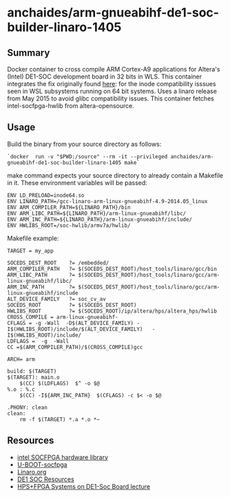 # anchaides/arm-gnueabihf-de1-soc-builder-linaro-1405

## Summary 

Docker container to cross compile ARM Cortex-A9 applications for Altera's (Intel) DE1-SOC development board in 32 bits in WLS. This container integrates the fix originally found [here](https://thesofproject.github.io/latest/developer_guides/tech/compile_wsl.html): for the inode compatibility isssues seen in WSL subsystems running on 64 bit systems. Uses a linaro release from May 2015 to avoid glibc compatibility issues. This container fetches intel-socfpga-hwlib from altera-opensource. 

## Usage 

Build the binary from your source directory as follows: 

    `docker  run -v "$PWD:/source" --rm -it --privileged anchaides/arm-gnueabihf-de1-soc-builder-linaro-1405 make`

make command expects your source directory to already contain a Makefile in it. These environment variables will be passed: 

```
ENV LD_PRELOAD=inode64.so
ENV LINARO_PATH=/gcc-linaro-arm-linux-gnueabihf-4.9-2014.05_linux
ENV ARM_COMPILER_PATH=${LINARO_PATH}/bin
ENV ARM_LIBC_PATH=${LINARO_PATH}/arm-linux-gnueabihf/libc/
ENV ARM_INC_PATH=${LINARO_PATH}/arm-linux-gnueabihf/include/
ENV HWLIBS_ROOT=/soc-hwlib/armv7a/hwlib/

```

Makefile example:


```
TARGET = my_app

SOCEDS_DEST_ROOT    ?= /embedded/
ARM_COMPILER_PATH   ?= $(SOCEDS_DEST_ROOT)/host_tools/linaro/gcc/bin
ARM_LIBC_PATH       ?= $(SOCEDS_DEST_ROOT)/host_tools/linaro/gcc/arm-linux-gnueabihf/libc/
ARM_INC_PATH        ?= $(SOCEDS_DEST_ROOT)/host_tools/linaro/gcc/arm-linux-gnueabihf/include
ALT_DEVICE_FAMILY   ?= soc_cv_av
SOCEDS_ROOT         ?= $(SOCEDS_DEST_ROOT)
HWLIBS_ROOT         ?= $(SOCEDS_ROOT)/ip/altera/hps/altera_hps/hwlib
CROSS_COMPILE = arm-linux-gnueabihf-
CFLAGS = -g -Wall  -D$(ALT_DEVICE_FAMILY) -I$(HWLIBS_ROOT)/include/$(ALT_DEVICE_FAMILY)   -I$(HWLIBS_ROOT)/include/
LDFLAGS =  -g  -Wall
CC =$(ARM_COMPILER_PATH)/$(CROSS_COMPILE)gcc

ARCH= arm

build: $(TARGET)
$(TARGET): main.o
    $(CC) $(LDFLAGS)  $^ -o $@
%.o : %.c
    $(CC) -I${ARM_INC_PATH}  $(CFLAGS) -c $< -o $@

.PHONY: clean
clean:
    rm -f $(TARGET) *.a *.o *~
```

## Resources 
* [intel SOCFPGA hardware library](https://github.com/altera-opensource/intel-socfpga-hwlib)
* [U-BOOT-socfpga](https://github.com/altera-opensource/u-boot-socfpga)
* [Linaro.org]( http://releases.linaro.org)
* [DE1 SOC Resources](http://cd-de1-soc.terasic.com)
* [HPS+FPGA Systems on DE1-Soc Board lecture](http://dejazzer.com/eece4740/lectures/lec07_HPS_FPGA.pdf)
